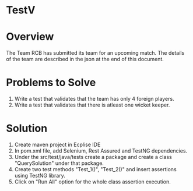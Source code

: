 # TestV

# Overview

The Team RCB has submitted its team for an upcoming match. The details of the team are described in the json at the end of this document.


# Problems to Solve

1. Write a test that validates that the team has only 4 foreign players.
2. Write a test that validates that there is atleast one wicket keeper.

# Solution

1. Create maven project in Ecplise IDE
2. In pom.xml file, add Selenium, Rest Assured and TestNG dependencies.
3. Under the src/test/java/tests create a package and create a class "QuerySolution" under that package.
4. Create two test methods "Test_1()", "Test_2()" and insert assertions using TestNG library.
5. Click on "Run All" option for the whole class assertion execution.
